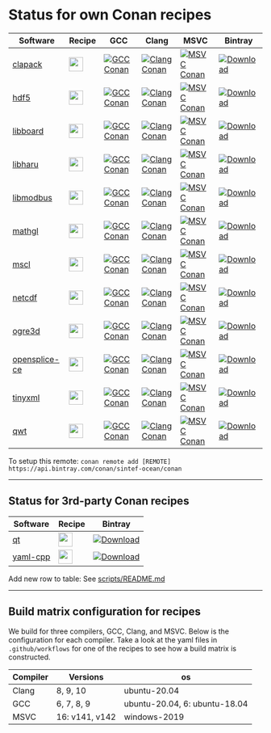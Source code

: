 # Status for own Conan recipes

Software | Recipe | GCC | Clang | MSVC | Bintray
---|---|---|---|---|---
[clapack](http://www.netlib.org/clapack)|[<img src="https://github.com/favicon.ico" height="28">](https://github.com/sintef-ocean/conan-clapack)|[![GCC Conan](https://github.com/sintef-ocean/conan-clapack/workflows/GCC%20Conan/badge.svg)](https://github.com/sintef-ocean/conan-clapack/actions?query=workflow%3A"GCC+Conan")|[![Clang Conan](https://github.com/sintef-ocean/conan-clapack/workflows/Clang%20Conan/badge.svg)](https://github.com/sintef-ocean/conan-clapack/actions?query=workflow%3A"Clang+Conan")|[![MSVC Conan](https://github.com/sintef-ocean/conan-clapack/workflows/MSVC%20Conan/badge.svg)](https://github.com/sintef-ocean/conan-clapack/actions?query=workflow%3A"MSVC+Conan")|[![Download](https://api.bintray.com/packages/sintef-ocean/conan/clapack%3Asintef/images/download.svg)](https://bintray.com/sintef-ocean/conan/clapack%3Asintef/_latestVersion)
[hdf5](https://portal.hdfgroup.org/display/HDF5/HDF5)|[<img src="https://github.com/favicon.ico" height="28">](https://github.com/sintef-ocean/conan-hdf5)|[![GCC Conan](https://github.com/sintef-ocean/conan-hdf5/workflows/GCC%20Conan/badge.svg)](https://github.com/sintef-ocean/conan-hdf5/actions?query=workflow%3A"GCC+Conan")|[![Clang Conan](https://github.com/sintef-ocean/conan-hdf5/workflows/Clang%20Conan/badge.svg)](https://github.com/sintef-ocean/conan-hdf5/actions?query=workflow%3A"Clang+Conan")|[![MSVC Conan](https://github.com/sintef-ocean/conan-hdf5/workflows/MSVC%20Conan/badge.svg)](https://github.com/sintef-ocean/conan-hdf5/actions?query=workflow%3A"MSVC+Conan")|[![Download](https://api.bintray.com/packages/sintef-ocean/conan/hdf5%3Asintef/images/download.svg)](https://bintray.com/sintef-ocean/conan/hdf5%3Asintef/_latestVersion)
[libboard](https://github.com/c-koi/libboard)|[<img src="https://github.com/favicon.ico" height="28">](https://github.com/sintef-ocean/conan-libboard)|[![GCC Conan](https://github.com/sintef-ocean/conan-libboard/workflows/GCC%20Conan/badge.svg)](https://github.com/sintef-ocean/conan-libboard/actions?query=workflow%3A"GCC+Conan")|[![Clang Conan](https://github.com/sintef-ocean/conan-libboard/workflows/Clang%20Conan/badge.svg)](https://github.com/sintef-ocean/conan-libboard/actions?query=workflow%3A"Clang+Conan")|[![MSVC Conan](https://github.com/sintef-ocean/conan-libboard/workflows/MSVC%20Conan/badge.svg)](https://github.com/sintef-ocean/conan-libboard/actions?query=workflow%3A"MSVC+Conan")|[![Download](https://api.bintray.com/packages/sintef-ocean/conan/libboard%3Asintef/images/download.svg)](https://bintray.com/sintef-ocean/conan/libboard%3Asintef/_latestVersion)
[libharu](http://libharu.org)|[<img src="https://github.com/favicon.ico" height="28">](https://github.com/sintef-ocean/conan-libharu)|[![GCC Conan](https://github.com/sintef-ocean/conan-libharu/workflows/GCC%20Conan/badge.svg)](https://github.com/sintef-ocean/conan-libharu/actions?query=workflow%3A"GCC+Conan")|[![Clang Conan](https://github.com/sintef-ocean/conan-libharu/workflows/Clang%20Conan/badge.svg)](https://github.com/sintef-ocean/conan-libharu/actions?query=workflow%3A"Clang+Conan")|[![MSVC Conan](https://github.com/sintef-ocean/conan-libharu/workflows/MSVC%20Conan/badge.svg)](https://github.com/sintef-ocean/conan-libharu/actions?query=workflow%3A"MSVC+Conan")|[![Download](https://api.bintray.com/packages/sintef-ocean/conan/libharu%3Asintef/images/download.svg)](https://bintray.com/sintef-ocean/conan/libharu%3Asintef/_latestVersion)
[libmodbus](http://libmodbus.org)|[<img src="https://github.com/favicon.ico" height="28">](https://github.com/sintef-ocean/conan-libmodbus)|[![GCC Conan](https://github.com/sintef-ocean/conan-libmodbus/workflows/GCC%20Conan/badge.svg)](https://github.com/sintef-ocean/conan-libmodbus/actions?query=workflow%3A"GCC+Conan")|[![Clang Conan](https://github.com/sintef-ocean/conan-libmodbus/workflows/Clang%20Conan/badge.svg)](https://github.com/sintef-ocean/conan-libmodbus/actions?query=workflow%3A"Clang+Conan")|[![MSVC Conan](https://github.com/sintef-ocean/conan-libmodbus/workflows/MSVC%20Conan/badge.svg)](https://github.com/sintef-ocean/conan-libmodbus/actions?query=workflow%3A"MSVC+Conan")|[![Download](https://api.bintray.com/packages/sintef-ocean/conan/libmodbus%3Asintef/images/download.svg)](https://bintray.com/sintef-ocean/conan/libmodbus%3Asintef/_latestVersion)
[mathgl](http://mathgl.sourceforge.net)|[<img src="https://github.com/favicon.ico" height="28">](https://github.com/sintef-ocean/conan-mathgl)|[![GCC Conan](https://github.com/sintef-ocean/conan-mathgl/workflows/GCC%20Conan/badge.svg)](https://github.com/sintef-ocean/conan-mathgl/actions?query=workflow%3A"GCC+Conan")|[![Clang Conan](https://github.com/sintef-ocean/conan-mathgl/workflows/Clang%20Conan/badge.svg)](https://github.com/sintef-ocean/conan-mathgl/actions?query=workflow%3A"Clang+Conan")|[![MSVC Conan](https://github.com/sintef-ocean/conan-mathgl/workflows/MSVC%20Conan/badge.svg)](https://github.com/sintef-ocean/conan-mathgl/actions?query=workflow%3A"MSVC+Conan")|[![Download](https://api.bintray.com/packages/sintef-ocean/conan/mathgl%3Asintef/images/download.svg)](https://bintray.com/sintef-ocean/conan/mathgl%3Asintef/_latestVersion)
[mscl](https://github.com/LORD-MicroStrain/MSCL)|[<img src="https://github.com/favicon.ico" height="28">](https://github.com/sintef-ocean/conan-mscl)|[![GCC Conan](https://github.com/sintef-ocean/conan-mscl/workflows/GCC%20Conan/badge.svg)](https://github.com/sintef-ocean/conan-mscl/actions?query=workflow%3A"GCC+Conan")|[![Clang Conan](https://github.com/sintef-ocean/conan-mscl/workflows/Clang%20Conan/badge.svg)](https://github.com/sintef-ocean/conan-mscl/actions?query=workflow%3A"Clang+Conan")|[![MSVC Conan](https://github.com/sintef-ocean/conan-mscl/workflows/MSVC%20Conan/badge.svg)](https://github.com/sintef-ocean/conan-mscl/actions?query=workflow%3A"MSVC+Conan")|[![Download](https://api.bintray.com/packages/sintef-ocean/conan/mscl%3Asintef/images/download.svg)](https://bintray.com/sintef-ocean/conan/mscl%3Asintef/_latestVersion)
[netcdf](https://github.com/Unidata/netcdf-c.git)|[<img src="https://github.com/favicon.ico" height="28">](https://github.com/sintef-ocean/conan-netcdf-c)|[![GCC Conan](https://github.com/sintef-ocean/conan-netcdf-c/workflows/GCC%20Conan/badge.svg)](https://github.com/sintef-ocean/conan-netcdf-c/actions?query=workflow%3A"GCC+Conan")|[![Clang Conan](https://github.com/sintef-ocean/conan-netcdf-c/workflows/Clang%20Conan/badge.svg)](https://github.com/sintef-ocean/conan-netcdf-c/actions?query=workflow%3A"Clang+Conan")|[![MSVC Conan](https://github.com/sintef-ocean/conan-netcdf-c/workflows/MSVC%20Conan/badge.svg)](https://github.com/sintef-ocean/conan-netcdf-c/actions?query=workflow%3A"MSVC+Conan")|[![Download](https://api.bintray.com/packages/sintef-ocean/conan/netcdf%3Asintef/images/download.svg)](https://bintray.com/sintef-ocean/conan/netcdf%3Asintef/_latestVersion)
[ogre3d](https://www.ogre3d.org/)|[<img src="https://github.com/favicon.ico" height="28">](https://github.com/sintef-ocean/conan-ogre3d)|[![GCC Conan](https://github.com/sintef-ocean/conan-ogre3d/workflows/GCC%20Conan/badge.svg)](https://github.com/sintef-ocean/conan-ogre3d/actions?query=workflow%3A"GCC+Conan")|[![Clang Conan](https://github.com/sintef-ocean/conan-ogre3d/workflows/Clang%20Conan/badge.svg)](https://github.com/sintef-ocean/conan-ogre3d/actions?query=workflow%3A"Clang+Conan")|[![MSVC Conan](https://github.com/sintef-ocean/conan-ogre3d/workflows/MSVC%20Conan/badge.svg)](https://github.com/sintef-ocean/conan-ogre3d/actions?query=workflow%3A"MSVC+Conan")|[![Download](https://api.bintray.com/packages/sintef-ocean/conan/ogre3d%3Asintef/images/download.svg)](https://bintray.com/sintef-ocean/conan/ogre3d%3Asintef/_latestVersion)
[opensplice-ce](https://github.com/ADLINK-IST/opensplice)|[<img src="https://github.com/favicon.ico" height="28">](https://github.com/sintef-ocean/conan-opensplice-ce)|[![GCC Conan](https://github.com/sintef-ocean/conan-opensplice-ce/workflows/GCC%20Conan/badge.svg)](https://github.com/sintef-ocean/conan-opensplice-ce/actions?query=workflow%3A"GCC+Conan")|[![Clang Conan](https://github.com/sintef-ocean/conan-opensplice-ce/workflows/Clang%20Conan/badge.svg)](https://github.com/sintef-ocean/conan-opensplice-ce/actions?query=workflow%3A"Clang+Conan")|[![MSVC Conan](https://github.com/sintef-ocean/conan-opensplice-ce/workflows/MSVC%20Conan/badge.svg)](https://github.com/sintef-ocean/conan-opensplice-ce/actions?query=workflow%3A"MSVC+Conan")|[![Download](https://api.bintray.com/packages/sintef-ocean/conan/opensplice-ce%3Asintef/images/download.svg)](https://bintray.com/sintef-ocean/conan/opensplice-ce%3Asintef/_latestVersion)
[tinyxml](http://www.grinninglizard.com/tinyxml)|[<img src="https://github.com/favicon.ico" height="28">](https://github.com/sintef-ocean/conan-tinyxml)|[![GCC Conan](https://github.com/sintef-ocean/conan-tinyxml/workflows/GCC%20Conan/badge.svg)](https://github.com/sintef-ocean/conan-tinyxml/actions?query=workflow%3A"GCC+Conan")|[![Clang Conan](https://github.com/sintef-ocean/conan-tinyxml/workflows/Clang%20Conan/badge.svg)](https://github.com/sintef-ocean/conan-tinyxml/actions?query=workflow%3A"Clang+Conan")|[![MSVC Conan](https://github.com/sintef-ocean/conan-tinyxml/workflows/MSVC%20Conan/badge.svg)](https://github.com/sintef-ocean/conan-tinyxml/actions?query=workflow%3A"MSVC+Conan")|[![Download](https://api.bintray.com/packages/sintef-ocean/conan/tinyxml%3Asintef/images/download.svg)](https://bintray.com/sintef-ocean/conan/tinyxml%3Asintef/_latestVersion)
[qwt](https://qwt.sourceforge.io/)|[<img src="https://github.com/favicon.ico" height="28">](https://github.com/sintef-ocean/conan-qwt)|[![GCC Conan](https://github.com/sintef-ocean/conan-qwt/workflows/GCC%20Conan/badge.svg)](https://github.com/sintef-ocean/conan-qwt/actions?query=workflow%3A"GCC+Conan")|[![Clang Conan](https://github.com/sintef-ocean/conan-qwt/workflows/Clang%20Conan/badge.svg)](https://github.com/sintef-ocean/conan-qwt/actions?query=workflow%3A"Clang+Conan")|[![MSVC Conan](https://github.com/sintef-ocean/conan-qwt/workflows/MSVC%20Conan/badge.svg)](https://github.com/sintef-ocean/conan-qwt/actions?query=workflow%3A"MSVC+Conan")|[![Download](https://api.bintray.com/packages/sintef-ocean/conan/qwt%3Asintef/images/download.svg)](https://bintray.com/sintef-ocean/conan/qwt%3Asintef/_latestVersion)

To setup this remote:
`conan remote add [REMOTE] https://api.bintray.com/conan/sintef-ocean/conan`

----
## Status for 3rd-party Conan recipes

Software | Recipe | Bintray
---|---|---
[qt](https://www.qt.io)|[<img src="https://github.com/favicon.ico" height="28">](https://github.com/bincrafters/conan-qt)|[![Download](https://api.bintray.com/packages/sintef-ocean/conan/qt%3Abincrafters/images/download.svg)](https://bintray.com/sintef-ocean/conan/qt%3Abincrafters/_latestVersion)
[yaml-cpp](https://github.com/jbeder/yaml-cpp)|[<img src="https://github.com/favicon.ico" height="28">](https://github.com/conan-io/conan-center-index)|[![Download](https://api.bintray.com/packages/sintef-ocean/conan/yaml-cpp%3A_/images/download.svg)](https://bintray.com/sintef-ocean/conan/yaml-cpp%3A_/_latestVersion)


Add new row to table: See [scripts/README.md](scripts/README.md)

----
## Build matrix configuration for recipes
We build for three compilers, GCC, Clang, and MSVC. Below is the configuration for each
compiler. Take a look at the yaml files in `.github/workflows` for one of the recipes to
see how a build matrix is constructed.

| Compiler | Versions       | os           |
| -------- | -------------- | ------------ |
| Clang    | 8, 9, 10       | ubuntu-20.04 |
| GCC      | 6, 7, 8, 9     | ubuntu-20.04, 6: ubuntu-18.04 |
| MSVC     | 16: v141, v142 | windows-2019 |
